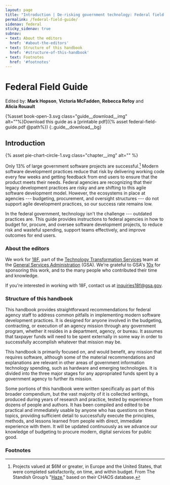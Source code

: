 ```yaml
---
layout: page
title: "Introduction | De-risking government technology: Federal field guide | 18F"
permalink: /federal-field-guide/
sidenav: federal
sticky_sidenav: true
subnav:
- text: About the editors
  href: '#about-the-editors'
- text: Structure of this handbook
  href: '#structure-of-this-handbook'
- text: Footnotes
  href: '#footnotes'
---
```

# Federal Field Guide
Edited by: **Mark Hopson**, **Victoria McFadden**, **Rebecca Refoy** and **Alicia&nbsp;Rouault**

{%asset book-open-3.svg class="guide__download__img" alt=""%}Download this guide as a [printable pdf]({% asset federal-field-guide.pdf @path%})
{:.guide__download__bg}

## Introduction
<div markdown="1" class="chapter__img-container">
{% asset pie-chart-circle-1.svg class="chapter__img" alt="" %}
</div>

Only 13% of large government software projects are successful.[^successful] Modern software development practices reduce that risk by delivering working code every few weeks and getting feedback from end users to ensure that the product meets their needs. Federal agencies are recognizing that their legacy development practices are risky and are shifting to this agile software development model. However, the ecosystems in place at agencies --- budgeting, procurement, and oversight structures --- do not support agile development practices, so our success rate remains low. 

In the federal government, technology isn't the challenge --- outdated practices are. This guide provides instructions to federal agencies in how to budget for, procure, and oversee software development projects, to reduce risk and wasteful spending, support teams effectively, and improve outcomes for end users. 

### About the editors

We work for [18F](https://18f.gov/), part of the [Technology Transformation Services](https://www.gsa.gov/about-us/organization/federal-acquisition-service/technology-transformation-services) team at the [General Services Administration](https://www.gsa.gov/) (GSA). We're grateful to GSA's [10x](https://10x.gsa.gov/) for sponsoring this work, and to the many people who contributed their time and knowledge.

If you're interested in working with 18F, contact us at <inquiries18f@gsa.gov>.

### Structure of this handbook

This handbook provides straightforward recommendations for federal agency staff to address common pitfalls in implementing modern software development practices. It is designed for anyone involved in the budgeting, contracting, or execution of an agency mission through any government program, whether it resides in a department, agency, or bureau. It assumes that taxpayer funds will need to be spent externally in some way in order to successfully accomplish whatever that mission may be.

This handbook is primarily focused on, and would benefit, any mission that requires software, although some of the material recommendations and explanations are relevant in other areas of government information technology spending, such as hardware and emerging technologies. It is divided into the three major stages for any appropriated funds spent by a government agency to further its mission.

Some portions of this handbook were written specifically as part of this broader compendium, but the vast majority of it is collected writings, produced during years of research and practice, tested by experience from dozens of people and authors. It has been compiled and edited to be practical and immediately usable by anyone who has questions on these topics, providing sufficient detail to successfully execute the principles, methods, and lessons learned from people with direct, immediate experience with them. It will be updated continuously as we advance our knowledge of budgeting to procure modern, digital services for public good.


### Footnotes
[^successful]: Projects valued at $6M or greater, in Europe and the United States, that were completed satisfactorily, on time, and within budget. From The Standish Group’s "<a href="https://www.standishgroup.com/sample_research_files/Haze4.pdf">Haze</a>," based on their CHAOS database.
